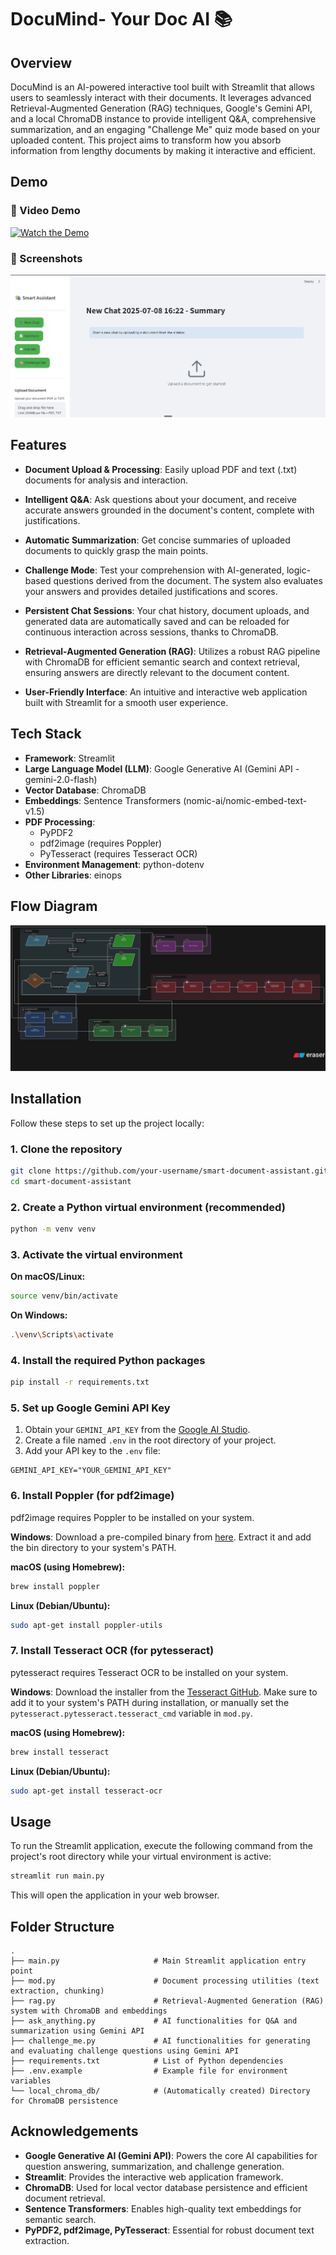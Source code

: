 # DocuMind- Your Doc AI 📚

## Overview

DocuMind is an AI-powered interactive tool built with Streamlit that allows users to seamlessly interact with their documents. It leverages advanced Retrieval-Augmented Generation (RAG) techniques, Google's Gemini API, and a local ChromaDB instance to provide intelligent Q&A, comprehensive summarization, and an engaging "Challenge Me" quiz mode based on your uploaded content. This project aims to transform how you absorb information from lengthy documents by making it interactive and efficient.

## Demo

### 🎥 Video Demo
[![Watch the Demo](https://img.shields.io/badge/Watch%20Demo-Loom-FF6B6B?style=for-the-badge&logo=loom)](https://www.loom.com/share/123e7fe477b849898480e4038200c998?sid=7d9790e1-869b-4cf2-9224-978ae51e8b47)

### 📸 Screenshots
![Application Screenshot](image.png)

## Features

- **Document Upload & Processing**: Easily upload PDF and text (.txt) documents for analysis and interaction.

- **Intelligent Q&A**: Ask questions about your document, and receive accurate answers grounded in the document's content, complete with justifications.

- **Automatic Summarization**: Get concise summaries of uploaded documents to quickly grasp the main points.

- **Challenge Mode**: Test your comprehension with AI-generated, logic-based questions derived from the document. The system also evaluates your answers and provides detailed justifications and scores.

- **Persistent Chat Sessions**: Your chat history, document uploads, and generated data are automatically saved and can be reloaded for continuous interaction across sessions, thanks to ChromaDB.

- **Retrieval-Augmented Generation (RAG)**: Utilizes a robust RAG pipeline with ChromaDB for efficient semantic search and context retrieval, ensuring answers are directly relevant to the document content.

- **User-Friendly Interface**: An intuitive and interactive web application built with Streamlit for a smooth user experience.



## Tech Stack

- **Framework**: Streamlit
- **Large Language Model (LLM)**: Google Generative AI (Gemini API - gemini-2.0-flash)
- **Vector Database**: ChromaDB
- **Embeddings**: Sentence Transformers (nomic-ai/nomic-embed-text-v1.5)
- **PDF Processing**:
  - PyPDF2
  - pdf2image (requires Poppler)
  - PyTesseract (requires Tesseract OCR)
- **Environment Management**: python-dotenv
- **Other Libraries**: einops

## Flow Diagram
![Application Flow Diagram](Smart-Assistant-Flow-Diagram.svg)

## Installation

Follow these steps to set up the project locally:

### 1. Clone the repository

```bash
git clone https://github.com/your-username/smart-document-assistant.git
cd smart-document-assistant
```

### 2. Create a Python virtual environment (recommended)

```bash
python -m venv venv
```

### 3. Activate the virtual environment

**On macOS/Linux:**
```bash
source venv/bin/activate
```

**On Windows:**
```bash
.\venv\Scripts\activate
```

### 4. Install the required Python packages

```bash
pip install -r requirements.txt
```

### 5. Set up Google Gemini API Key

1. Obtain your `GEMINI_API_KEY` from the [Google AI Studio](https://aistudio.google.com/).
2. Create a file named `.env` in the root directory of your project.
3. Add your API key to the `.env` file:

```env
GEMINI_API_KEY="YOUR_GEMINI_API_KEY"
```

### 6. Install Poppler (for pdf2image)

pdf2image requires Poppler to be installed on your system.

**Windows**: Download a pre-compiled binary from [here](https://blog.alivate.com.au/poppler-windows/). Extract it and add the bin directory to your system's PATH.

**macOS (using Homebrew):**
```bash
brew install poppler
```

**Linux (Debian/Ubuntu):**
```bash
sudo apt-get install poppler-utils
```

### 7. Install Tesseract OCR (for pytesseract)

pytesseract requires Tesseract OCR to be installed on your system.

**Windows**: Download the installer from the [Tesseract GitHub](https://github.com/UB-Mannheim/tesseract/wiki). Make sure to add it to your system's PATH during installation, or manually set the `pytesseract.pytesseract.tesseract_cmd` variable in `mod.py`.

**macOS (using Homebrew):**
```bash
brew install tesseract
```

**Linux (Debian/Ubuntu):**
```bash
sudo apt-get install tesseract-ocr
```

## Usage

To run the Streamlit application, execute the following command from the project's root directory while your virtual environment is active:

```bash
streamlit run main.py
```

This will open the application in your web browser.

## Folder Structure

```
.
├── main.py                     # Main Streamlit application entry point
├── mod.py                      # Document processing utilities (text extraction, chunking)
├── rag.py                      # Retrieval-Augmented Generation (RAG) system with ChromaDB and embeddings
├── ask_anything.py             # AI functionalities for Q&A and summarization using Gemini API
├── challenge_me.py             # AI functionalities for generating and evaluating challenge questions using Gemini API
├── requirements.txt            # List of Python dependencies
├── .env.example                # Example file for environment variables
└── local_chroma_db/            # (Automatically created) Directory for ChromaDB persistence
```



## Acknowledgements

- **Google Generative AI (Gemini API)**: Powers the core AI capabilities for question answering, summarization, and challenge generation.
- **Streamlit**: Provides the interactive web application framework.
- **ChromaDB**: Used for local vector database persistence and efficient document retrieval.
- **Sentence Transformers**: Enables high-quality text embeddings for semantic search.
- **PyPDF2, pdf2image, PyTesseract**: Essential for robust document text extraction.
